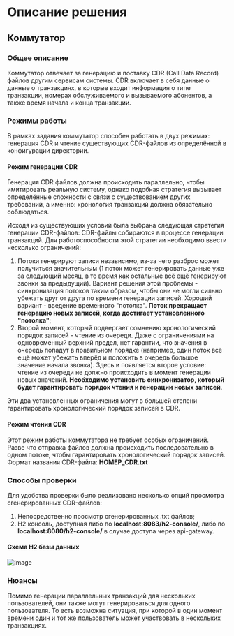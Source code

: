 # Описание решения
## Коммутатор
### Общее описание
Коммутатор отвечает за генерацию и поставку CDR (Call Data Record) файлов другим сервисам системы. CDR включает в себя данные о данные о транзакциях, в которые входит информация о типе транзакции, номерах обслуживаемого и вызываемого абонентов, а также время начала и конца транзакции.

### Режимы работы
В рамках задания коммутатор способен работать в двух режимах: генерация CDR и чтение существующих CDR-файлов из определённой в конфигурации директории.

#### Режим генерации CDR
Генерация CDR файлов должна происходить параллельно, чтобы имитировать реальную систему, однако подобная стратегия вызывает определённые сложности с связи с существованием других требований, а именно: хронология транзакций должна обязательно соблюдаться.

Исходя из существующих условий была выбрана следующая стратегия генерации CDR-файлов:
CDR-файлы собираются в процессе генерации транзакций. Для работоспособности этой стратегии необходимо ввести несколько ограничений:
1. Потоки генерируют записи независимо, из-за чего разброс может получиться значительным (1 поток может генерировать данные уже за следующий месяц, в то время как остальные всё ещё генерируют звонки за предыдущий). Вариант решения этой проблемы - синхронизация потоков таким образом, чтобы они не могли сильно убежать друг от друга по времени генерации записей. Хороший вариант - введение временного "потолка". **Поток прекращает генерацию новых записей, когда достигает установленного "потолка"**;
2. Второй момент, который подвергает сомнению хронологический порядок записей - чтение из очереди. Даже с ограничениями на одновременный верхний предел, нет гарантии, что значения в очередь попадут в правильном порядке (например, один поток всё ещё может убежать вперёд и положить в очередь большое значение начала звонка). Здесь и появляется второе условие: чтение из очереди не должно происходить в момент генерации новых значений. **Необходимо установить синхронизатор, который будет гарантировать порядок чтения и генерации новых записей**.

Эти два установленных ограничения могут в большей степени гарантировать хронологический порядок записей в CDR.

#### Режим чтения CDR
Этот режим работы коммутатора не требует особых ограничений. Разве что отправка файлов должна происходить последовательно в одном потоке, чтобы гарантировать хронологический порядок записей.
Формат названия CDR-файла: **НОМЕР_CDR.txt**

### Способы проверки
Для удобства проверки было реализовано несколько опций просмотра сгенерированных CDR-файлов:
1. Непосредственно просмотр сгенерированных .txt файлов;
2. H2 консоль, доступная либо по **localhost:8083/h2-console/**, либо по **localhost:8080/h2-console/** в случае доступа через api-gateway.

#### Схема H2 базы данных
![image](https://github.com/ShipIM/nexign-project/assets/92543908/0e6efa05-5f91-4c92-846b-89fc4926b7f3)

### Нюансы
Помимо генерации параллельных транзакций для нескольких пользователей, они также могут генерироваться для одного пользователя. То есть возможна ситуация, при которой в один момент времени один и тот же пользователь может участвовать в нескольких транзакциях. 
